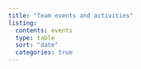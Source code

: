 ```yaml
---
title: "Team events and activities"
listing:
  contents: events
  type: table
  sort: "date"
  categories: true
---
```

